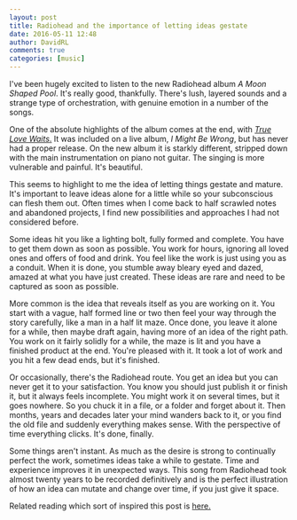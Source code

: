 ```yaml
---  
layout: post  
title: Radiohead and the importance of letting ideas gestate  
date: 2016-05-11 12:48  
author: DavidRL  
comments: true  
categories: [music]  
---  
```

I've been hugely excited to listen to the new Radiohead album <em>A Moon Shaped Pool</em>. It's really good, thankfully. There's lush, layered sounds and a strange type of orchestration, with genuine emotion in a number of the songs.  

One of the absolute highlights of the album comes at the end, with <a href="http://pitchfork.com/reviews/tracks/18252-radiohead-true-love-waits/"> <em>True Love Waits</em>.</a> It was included on a live album, <em>I Might Be Wrong</em>, but has never had a proper release. On the new album it is starkly different, stripped down with the main instrumentation on piano not guitar. The singing is more vulnerable and painful. It's beautiful.  

<!--more-->  

This seems to highlight to me the idea of letting things gestate and mature. It's important to leave ideas alone for a little while so your subconscious can flesh them out. Often times when I come back to half scrawled notes and abandoned projects, I find new possibilities and approaches I had not considered before.  

Some ideas hit you like a lighting bolt, fully formed and complete. You have to get them down as soon as possible. You work for hours, ignoring all loved ones and offers of food and drink. You feel like the work is just using you as a conduit. When it is done, you stumble away bleary eyed and dazed, amazed at what you have just created. These ideas are rare and need to be captured as soon as possible.  

More common is the idea that reveals itself as you are working on it. You start with a vague, half formed line or two then feel your way through the story carefully, like a man in a half lit maze. Once done, you leave it alone for a while, then maybe draft again, having more of an idea of the right path. You work on it fairly solidly for a while, the maze is lit and you have a finished product at the end. You're pleased with it. It took a lot of work and you hit a few dead ends, but it's finished.  

Or occasionally, there's the Radiohead route. You get an idea but you can never get it to your satisfaction. You know you should just publish it or finish it, but it always feels incomplete. You might work it on several times, but it goes nowhere. So you chuck it in a file, or a folder and forget about it. Then months, years and decades later your mind wanders back to it, or you find the old file and suddenly everything makes sense. With the perspective of time everything clicks. It's done, finally.  

Some things aren't instant. As much as the desire is strong to continually perfect the work, sometimes ideas take a while to gestate. Time and experience improves it in unexpected ways. This song from Radiohead took almost twenty years to be recorded definitively and is the perfect illustration of how an idea can mutate and change over time, if you just give it space.  

Related reading which sort of inspired this post is <a href="http://www.avclub.com/article/17-55-years-authors-took-their-time-these-long-awa-235493">here.</a>  
